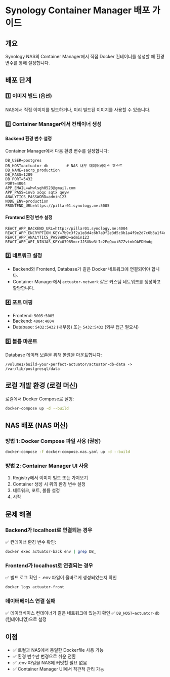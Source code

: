 # Synology Container Manager 배포 가이드

## 개요
Synology NAS의 Container Manager에서 직접 Docker 컨테이너를 생성할 때 환경 변수를 통해 설정합니다.

## 배포 단계

### 1️⃣ 이미지 빌드 (옵션)
NAS에서 직접 이미지를 빌드하거나, 미리 빌드된 이미지를 사용할 수 있습니다.

### 2️⃣ Container Manager에서 컨테이너 생성

#### Backend 환경 변수 설정
Container Manager에서 다음 환경 변수를 설정합니다:

```
DB_USER=postgres
DB_HOST=actuator-db        # NAS 내부 데이터베이스 호스트
DB_NAME=sacrp_production
DB_PASS=1209
DB_PORT=5432
PORT=4004
APP_EMAIL=whwlsgh0523@gmail.com
APP_PASS=invb xoqc sqtx qeyw
ANALYTICS_PASSWORD=admin123
NODE_ENV=production
FRONTEND_URL=https://pillar01.synology.me:5005
```

#### Frontend 환경 변수 설정
```
REACT_APP_BACKEND_URL=http://pillar01.synology.me:4004
REACT_APP_ENCRYPTION_KEY=7b9c3f2a1e8d4c6b7a9f2e3d5c8b1a4f9e2d7c6b3a1f4e8d9c2b7a3f1e6d5c8b
REACT_APP_ANALYTICS_PASSWORD=admin123
REACT_APP_API_NINJAS_KEY=07985mcrJJSUNw3tIc2EqQ==iR7ZvtmkOAFDNndg
```

### 3️⃣ 네트워크 설정
- Backend와 Frontend, Database가 같은 Docker 네트워크에 연결되어야 합니다.
- Container Manager에서 `actuator-network` 같은 커스텀 네트워크를 생성하고 할당합니다.

### 4️⃣ 포트 매핑
- Frontend: `5005:5005`
- Backend: `4004:4004`
- Database: `5432:5432` (내부용) 또는 `5432:5432` (외부 접근 필요시)

### 5️⃣ 볼륨 마운트
Database 데이터 보존을 위해 볼륨을 마운트합니다:
```
/volume1/build-your-perfect-actuator/actuator-db-data -> /var/lib/postgresql/data
```

## 로컬 개발 환경 (로컬 머신)

로컬에서 Docker Compose로 실행:
```bash
docker-compose up -d --build
```

## NAS 배포 (NAS 머신)

### 방법 1: Docker Compose 파일 사용 (권장)
```bash
docker-compose -f docker-compose.nas.yaml up -d --build
```

### 방법 2: Container Manager UI 사용
1. Registry에서 이미지 빌드 또는 가져오기
2. Container 생성 시 위의 환경 변수 설정
3. 네트워크, 포트, 볼륨 설정
4. 시작

## 문제 해결

### Backend가 localhost로 연결되는 경우
✅ 컨테이너 환경 변수 확인:
```bash
docker exec actuator-back env | grep DB_
```

### Frontend가 localhost로 연결되는 경우
✅ 빌드 로그 확인 - .env 파일이 올바르게 생성되었는지 확인
```bash
docker logs actuator-front
```

### 데이터베이스 연결 실패
✅ 데이터베이스 컨테이너가 같은 네트워크에 있는지 확인
✅ `DB_HOST=actuator-db` (컨테이너명)으로 설정

## 이점
- ✅ 로컬과 NAS에서 동일한 Dockerfile 사용 가능
- ✅ 환경 변수만 변경으로 쉬운 전환
- ✅ .env 파일을 NAS에 커밋할 필요 없음
- ✅ Container Manager UI에서 직관적 관리 가능
